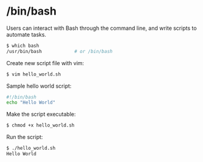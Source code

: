 # /bin/bash
Users can interact with Bash through the command line, and write scripts to automate tasks.
```bash
$ which bash
/usr/bin/bash            # or /bin/bash
```
Create new script file with vim:
```bash
$ vim hello_world.sh
```
Sample hello world script:
```bash
#!/bin/bash
echo "Hello World"
```
Make the script executable:
```bash
$ chmod +x hello_world.sh
```
Run the script:
```bash
$ ./hello_world.sh
Hello World
```